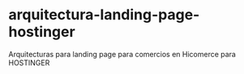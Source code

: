 # arquitectura-landing-page-hostinger
Arquitecturas para landing page para comercios en Hicomerce para HOSTINGER
